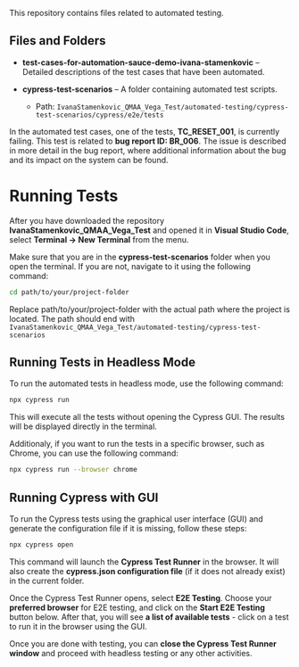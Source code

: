 This repository contains files related to automated testing.

## Files and Folders

- **test-cases-for-automation-sauce-demo-ivana-stamenkovic** – Detailed descriptions of the test cases that have been automated.
- **cypress-test-scenarios** – A folder containing automated test scripts.

  - Path: `IvanaStamenkovic_QMAA_Vega_Test/automated-testing/cypress-test-scenarios/cypress/e2e/tests`

In the automated test cases, one of the tests, **TC_RESET_001**, is currently failing. This test is related to **bug report ID: BR_006**. The issue is described in more detail in the bug report, where additional information about the bug and its impact on the system can be found.

# Running Tests

After you have downloaded the repository **IvanaStamenkovic_QMAA_Vega_Test** and opened it in **Visual Studio Code**, select **Terminal → New Terminal** from the menu.

Make sure that you are in the **cypress-test-scenarios** folder when you open the terminal. If you are not, navigate to it using the following command:

```sh
cd path/to/your/project-folder
```

Replace path/to/your/project-folder with the actual path where the project is located. The path should end with `IvanaStamenkovic_QMAA_Vega_Test/automated-testing/cypress-test-scenarios`

## Running Tests in Headless Mode

To run the automated tests in headless mode, use the following command:

```sh
npx cypress run
```

This will execute all the tests without opening the Cypress GUI. The results will be displayed directly in the terminal.

Additionaly, if you want to run the tests in a specific browser, such as Chrome, you can use the following command:

```sh
npx cypress run --browser chrome
```

## Running Cypress with GUI

To run the Cypress tests using the graphical user interface (GUI) and generate the configuration file if it is missing, follow these steps:

```sh
npx cypress open
```

This command will launch the **Cypress Test Runner** in the browser. It will also create the **cypress.json configuration file** (if it does not already exist) in the current folder.

Once the Cypress Test Runner opens, select **E2E Testing**.
Choose your **preferred browser** for E2E testing, and click on the **Start E2E Testing** button below.
After that, you will see **a list of available tests** - click on a test to run it in the browser using the GUI.

Once you are done with testing, you can **close the Cypress Test Runner window** and proceed with headless testing or any other activities.
